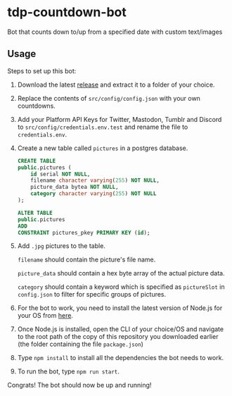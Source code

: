 # tdp-countdown-bot

Bot that counts down to/up from a specified date with custom text/images

## Usage

Steps to set up this bot:

1. Download the latest [release](https://github.com/gagaball88/tdp-countdown-bot/releases/latest) and extract it to a folder of your choice.
2. Replace the contents of `src/config/config.json` with your own countdowns.
3. Add your Platform API Keys for Twitter, Mastodon, Tumblr and Discord to `src/config/credentials.env.test` and rename the file to `credentials.env`.
4. Create a new table called `pictures` in a postgres database.

    ```SQL
    CREATE TABLE
    public.pictures (
        id serial NOT NULL,
        filename character varying(255) NOT NULL,
        picture_data bytea NOT NULL,
        category character varying(255) NOT NULL
    );

    ALTER TABLE
    public.pictures
    ADD
    CONSTRAINT pictures_pkey PRIMARY KEY (id);
    ```

5. Add `.jpg` pictures to the table.

    `filename` should contain the picture's file name.

    `picture_data` should contain a hex byte array of the actual picture data.

    `category` should contain a keyword which is specified as `pictureSlot` in `config.json` to filter for specific groups of pictures.

6. For the bot to work, you need to install the latest version of Node.js for your OS from [here](https://nodejs.org/en/download/current).
7. Once Node.js is installed, open the CLI of your choice/OS and navigate to the root path of the copy of this repository you downloaded earlier (the folder containing the file `package.json`)
8. Type `npm install` to install all the dependencies the bot needs to work.
9. To run the bot, type `npm run start`.

Congrats! The bot should now be up and running!
